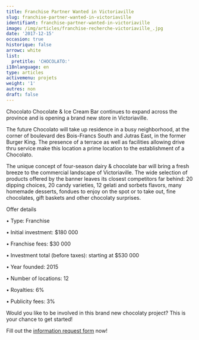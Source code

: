 ```yaml
---
title: Franchise Partner Wanted in Victoriaville
slug: franchise-partner-wanted-in-victoriaville
identifiant: franchise-partner-wanted-in-victoriaville
image: /img/articles/franchise-recherche-victoriaville_.jpg
date: '2017-12-15'
occasion: true
historique: false
arrowc: white
list:
  pretitle: 'CHOCOLATO:'
i18nlanguage: en
type: articles
activemenu: projets
weight: '1'
autres: non
draft: false
---
```

Chocolato Chocolate & Ice Cream Bar continues to expand across the province and is opening a brand new store in Victoriaville. 

The future Chocolato will take up residence in a busy neighborhood, at the corner of boulevard des Bois-Francs South and Jutras East, in the former Burger King. The presence of a terrace as well as facilities allowing drive thru service make this location a prime location to the establishment of a Chocolato.

The unique concept of four-season dairy & chocolate bar will bring a fresh breeze to the commercial landscape of Victoriaville. The wide selection of products offered by the banner leaves its closest competitors far behind: 20 dipping choices, 20 candy varieties, 12 gelati and sorbets flavors, many homemade desserts, fondues to enjoy on the spot or to take out, fine chocolates, gift baskets and other chocolaty surprises.

Offer details

•	Type: Franchise

•	Initial investment: $180 000

•	Franchise fees: $30 000

•	Investment total (before taxes): starting at $530 000

•	Year founded: 2015

•	Number of locations: 12

•	Royalties: 6%

•	Publicity fees: 3%

Would you like to be involved in this brand new chocolaty project? This is your chance to get started! 

Fill out the [information request form](https://www.groupeblanchette.com/en/become-a-franchisee/) now!
